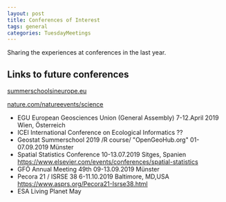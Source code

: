 ```yaml
--- 
layout: post
title: Conferences of Interest
tags: general 
categories: TuesdayMeetings
---
```


Sharing the experiences at conferences in the last year.

## Links to future conferences

[summerschoolsineurope.eu](www.summerschoolsineurope.eu)

[nature.com/natureevents/science](www.nature.com/natureevents/science)




* EGU European Geosciences Union (General Assembly)	7-12.April 2019	Wien, Österreich
* ICEI International Conference on Ecological Informatics	??	
* Geostat Summerschool 2019 /R course/ "OpenGeoHub.org"	01-07.09.2019	Münster
* Spatial Statistics Conference	10-13.07.2019	Sitges, Spanien  <https://www.elsevier.com/events/conferences/spatial-statistics> 
* GFÖ Annual Meeting 49th 	09-13.09.2019	Münster
* Pecora 21 / ISRSE 38	6-11.10.2019	Baltimore, MD,USA   <https://www.asprs.org/Pecora21-Isrse38.html> 
* ESA Living Planet	May	
